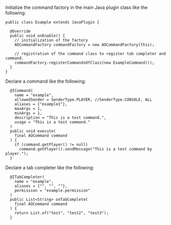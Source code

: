 Initialize the command factory in the main Java plugin class like the following: 

```
public class Example extends JavaPlugin {

  @Override
  public void onEnable() {
    // initialization of the factory
    AOCommandFactory commandFactory = new AOCommandFactory(this);

    // registration of the command class to register tab completer and command.
    commandFactory.registerCommandsOfClazz(new ExampleCommand());
  }
}
```

Declare a command like the following:

```
  @ICommand(
    name = "example",
    allowedSender = SenderType.PLAYER, //SenderType.CONSOLE, ALL
    aliases = {"example1"},
    maxArgs = 1,
    minArgs = 1,
    description = "This is a test command.",
    usage = "This is a test command."
  )
  public void execute(
    final AOCommand command
  ) {
    if (command.getPlayer() != null)
      command.getPlayer().sendMessage("This is a test command by player.");
  }
``` 

Declare a tab completer like the following: 

```
  @ITabCompleter(
    name = "example",
    aliases = {"", "", ""},
    permission = "example.permission"
  )
  public List<String> onTabComplete(
    final AOCommand command
  ) {
    return List.of("test", "test2", "test3");
  }
```
